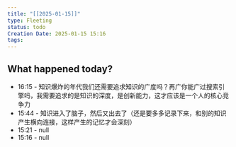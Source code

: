 ```yaml
---
title: "[[2025-01-15]]"
type: Fleeting
status: todo
Creation Date: 2025-01-15 15:16
tags:
---
```



## What happened today?
- 16:15 - 知识爆炸的年代我们还需要追求知识的广度吗？再广你能广过搜索引擎吗，我需要追求的是知识的深度，是创新能力，这才应该是一个人的核心竞争力
- 15:44 - 知识进入了脑子，然后又出去了（还是要多多记录下来，和别的知识产生横向连接，这样产生的记忆才会深刻）
- 15:21 - null
- 15:16 - null